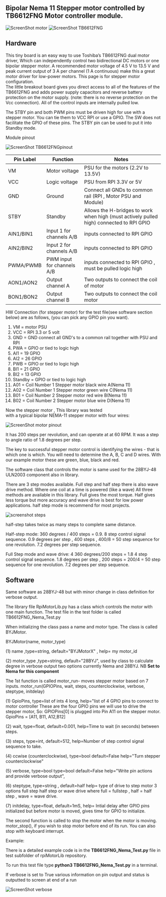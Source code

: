 Bipolar Nema 11 Stepper motor controlled by TB6612FNG Motor controller module.
---------------------------------------

![ScreenShot motor](https://raw.githubusercontent.com/gavinlyonsrepo/RpiMotorLib/master/images/nema11.jpg)
![ScreenShot TB6612FNG](https://github.com/gavinlyonsrepo/RpiMotorLib/blob/master/images/TB6612FNG.jpg)


Hardware
------------------------------------

This tiny board is an easy way to use Toshiba’s TB6612FNG dual motor driver, 
Which can independently control two bidirectional DC motors or one bipolar stepper motor.
A recommended motor voltage of 4.5 V to 13.5 V and peak current output of 3 A per channel 
(1 A continuous) make this a great motor driver for low-power motors.
This page is for stepper motor configuration.  
The little breakout board gives you direct access to all of the features of the 
TB6612FNG and adds power supply capacitors and reverse battery protection on the 
motor supply. (note: there is no reverse protection on the Vcc connection).
All of the control inputs are internally pulled low. 

The STBY pin and both PWM pins must be driven high for use with a stepper motor.
You can tie them to VCC RPI or use a GPIO. The SW does not facilitate the GPIO 
of these pins. The STBY pin can be used to put it into Standby mode.



Module pinout

![ScreenShot TB6612FNGpinout](https://github.com/gavinlyonsrepo/RpiMotorLib/blob/master/images/TB6612FNGpinout.jpg)

| Pin Label | Function | Notes|
| ------ | ------ | ------ |
| VM | Motor voltage | PSU for the motors (2.2V to 13.5V) |
| VCC | Logic voltage |PSU from RPI 3.3V or 5V |
| GND |Ground | Connect all GNDs to common rail (RPI , Motor PSU and Module) |
| STBY | Standby | Allows the H-bridges to work when high (must actively pulled high) connected to RPI GPIO |
| AIN1/BIN1 | Input 1 for channels A/B | inputs  connected to RPI GPIO |
| AIN2/BIN2 | Input 2 for channels A/B| inputs  connected to RPI GPIO |
| PWMA/PWMB | PWM input for channels A/B |inputs connected to RPI GPIO , must be pulled logic high |
| AON1/AON2 | Output channel A | Two outputs to connect the coil of motor |
| BON1/BON2 | Output channel B | Two outputs to connect the coil motor  |

HW Connection (for stepper motor) for the test file(see software section below) are as follows,
(you can pick any GPIO pin you want).

1. VM = motor PSU 
2. VCC = RPI 3.3 or 5 volt
3. GND = GND connect all GND's to a common rail together with PSU and RPI
4. PWA = GPIO or tied to logic high
5. AI1 = 19 GPIO
6. AI2 = 26 GPIO
7. PWB = GPIO or tied to logic high
8. BI1 = 21 GPIO
9. BI2 = 13 GPIO
10. Standby = GPIO or tied to logic high
11. A01 = Coil Number 1 Stepper motor  black wire A(Nema 11)
12. A02 = Coil Number 1 Stepper motor  green wire C(Nema 11)
13. B01 = Coil Number 2 Stepper motor  red wire B(Nema 11)
14. B02 = Coil Number 2 Stepper motor  blue wire D(Nema 11)


Now the stepper motor , This library was tested  
with a typical bipolar NEMA-11 stepper motor with four wires:

![ScreenShot motor pinout ](https://raw.githubusercontent.com/gavinlyonsrepo/RpiMotorLib/master/images/nema11pinout.jpg)

It has 200 steps per revolution, and can operate at at 60 RPM. 
It was a step to angle ratio of 1.8 degrees per step. 

The key to successful stepper motor control is identifying the wires - 
that is which one is which. You will need to determine 
the A, B, C and D wires. 
With our example motor these are green, blue, black and red.  

The software class that controls the motor is same used for the
28BYJ-48 ULN2003 component also in library.

There are 3 step modes available.
Full step and half step there is also wave drive method.
Where one coil at a time is powered (like a wave) 
All three methods are available in this library.
Full gives the most torque. Half gives less torque but more accuracy 
and wave drive is best for low power applications. half step mode is recommend 
for most projects.

![screenshot steps](https://raw.githubusercontent.com/gavinlyonsrepo/RpiMotorLib/master/images/figure3.jpg)

half-step takes twice as many steps to complete same distance.

Half-step mode: 
360 degrees / 400 steps = 0.9.
8 step control signal sequence.
0.9 degrees per step , 400 steps , 400/8 = 50 step sequence for one revolution.
7.2 degrees per step sequence.

Full Step mode and wave drive: 4
360 degrees/200 steps = 1.8
4 step control signal sequence.
1.8 degrees per step , 200 steps = 200/4 = 50 step sequence for one revolution.
7.2 degrees per step sequence.


Software
--------------------------------------------

Same software as 28BYJ-48  but with 
minor change in class definition for verbose output.

The library file RpiMotorLib.py has a class which controls the motor with one 
main function. The test file in the test folder is called TB6612FNG_Nema_Test.py

When initializing the class pass a name and motor type.
The class is called BYJMotor.

BYJMotor(name, motor_type) 

(1) name ,type=string, default="BYJMotorX" , help= my motor_id

(2) motor_type ,type=string, default="28BYJ", used by class 
to calculate degree in verbose output two options currently
Nema and 28BYJ. NB **Set to Nema for this component** 

The 1st function is called motor_run- moves stepper motor based on 7 inputs.
motor_run(GPIOPins, wait, steps, counterclockwise, verbose, steptype, initdelay)

(1) GpioPins, type=list of ints 4 long, help="list of
 4 GPIO pins to connect to motor controller
 These are the four GPIO pins we will
 use to drive the stepper motor,  So:
 GPIOPins[0] is plugged into Pin A11 on the stepper motor.
  GpioPins = [A11, B11, A12,B12]
         
(2) wait, type=float, default=0.001, help=Time to wait
(in seconds) between steps.
         
(3) steps, type=int, default=512, help=Number of step control signal sequence
 to take. 
         
(4) ccwise (counterclockwise), type=bool default=False
help="Turn stepper counterclockwise"

 (5) verbose, type=bool  type=bool default=False
 help="Write pin actions and provide verbose output",
 
 (6) steptype, type=string , default=half help= type of drive to
 step motor 3 options full step half step or wave drive
 where full = fullstep , half = half step , wave = wave drive.

 (7) initdelay, type=float, default=1mS, help= Intial delay after
GPIO pins initialized but before motor is moved, gives time for GPIO
to initialize. 

The second function is called to stop the motor when the motor is moving.
motor_stop(), if you wish to stop motor before end of its run. You can also stop with keyboard interrupt.

Example: 

There is a detailed example code is in the **TB6612FNG_Nema_Test.py** file in test subfolder of 
rpiMotorLib repository. 

To run this test file type **python3 TB6612FNG_Nema_Test.py** in a terminal.

If verbose is set to True various information on pin output and status is outputted to screen at end of a run

 ![ScreenShot verbose](https://raw.githubusercontent.com/gavinlyonsrepo/RpiMotorLib/master/screenshot/Verbose_output_run.jpg)
